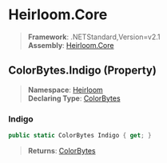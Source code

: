 # Heirloom.Core

> **Framework**: .NETStandard,Version=v2.1  
> **Assembly**: [Heirloom.Core][0]

## ColorBytes.Indigo (Property)

> **Namespace**: [Heirloom][0]  
> **Declaring Type**: [ColorBytes][1]

### Indigo

```cs
public static ColorBytes Indigo { get; }
```

> **Returns**: [ColorBytes][1]

[0]: ../../../Heirloom.Core.md
[1]: ../ColorBytes.md
